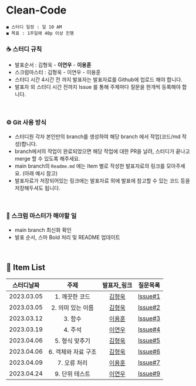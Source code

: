 # Clean-Code

    ◼︎ 스터디 일정 : 일 10 AM
    ◼︎ 목표 : 1주일에 40p 이상 진행

    
### ☕️ 스터디 규칙

- 발표순서 : 김형욱 - **이연우** - **이용훈**
- 스크럼마스터 : 김형욱 - 이연우 - 이용훈
- 스터디 시간 4시간 전 까지 발표자는 발표자료를 Github에 업로드 해야 합니다.
- 발표자 외 스터디 시간 전까지 Issue 를 통해 주제마다 질문을 한개씩 등록해야 합니다.

<br>

### ⚙️ Git 사용 방식

- 스터디원 각자 본인만의 branch를 생성하여 해당 branch 에서 작업(코드/md 작성)합니다.
- branch에서의 작업이 완료되었으면 해당 작업에 대한 PR을 날려, 스터디가 끝나고 merge 할 수 있도록 해주세요.
- main branch의 `Readme.md` 에는 Item 별로 작성한 발표자료의 링크를 모아주세요. (아래 예시 참고)
- 발표자료가 저장되어있는 링크에는 발표자료 외에 발표에 참고할 수 있는 코드 등을 저장해두셔도 됩니다.
<br>

### 📌 스크럼 마스터가 해야할 일

- main branch 최신화 확인
- 발표 순서, 스마 Bold 처리 및 README 업데이트
<br>


## 🍄 Item List

|   스터디날짜    | 주제 | 발표자_링크 |    질문목록 |
|:----------:|:---:|:----------:|:----------:|
| 2023.03.05 | 1. 깨끗한 코드 | [김형욱](https://morning-paprika-8fa.notion.site/7c828fa6634f4adfa3268dd0efadfeaf) | [Issue#1](https://github.com/Dev-Prison/Clean-Code/issues/1) |
| 2023.03.05 | 2. 의미 있는 이름 | [김형욱](https://morning-paprika-8fa.notion.site/dc96fc0af88b466c960d53553d9bd614) | [Issue#2](https://github.com/Dev-Prison/Clean-Code/issues/3) |
| 2023.03.12 | 3. 함수 | [이용훈](https://github.com/Dev-Prison/Clean-Code/blob/main/yonghoon/ch03_%ED%95%A8%EC%88%98.md) | [Issue#3](https://github.com/Dev-Prison/Clean-Code/issues/5) |
| 2023.03.19 | 4. 주석 | [이연우](https://github.com/Dev-Prison/Clean-Code/blob/main/ynoolee/ch04_%EC%A3%BC%EC%84%9D.md) | [Issue#4](https://github.com/Dev-Prison/Clean-Code/issues/8)|
| 2023.04.06 | 5. 형식 맞추기 | [김형욱](https://morning-paprika-8fa.notion.site/acc485d4edf64275bdb09b635da3c850) | [Issue#5](https://github.com/Dev-Prison/Clean-Code/issues/11)|
| 2023.04.06 | 6. 객체와 자료 구조 | [김형욱](https://morning-paprika-8fa.notion.site/0d5be3f386844d4eb4f41ab49f20e0aa) | [Issue#6](https://github.com/Dev-Prison/Clean-Code/issues/12)|
| 2023.04.09 | 7. 오류 처리 | [이용훈](https://github.com/Dev-Prison/Clean-Code/blob/main/yonghoon/ch07_%EC%98%88%EC%99%B8%EC%B2%98%EB%A6%AC.md) | [Issue#7](https://github.com/Dev-Prison/Clean-Code/issues/15)|
| 2023.04.24 | 9. 단위 테스트 | [이연우](https://github.com/Dev-Prison/Clean-Code/blob/main/ynoolee/ch09_%EB%8B%A8%EC%9C%84%ED%85%8C%EC%8A%A4%ED%8A%B8.md) | [Issue#9](https://github.com/Dev-Prison/Clean-Code/issues/18)
